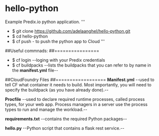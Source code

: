 hello-python
============

Example Predix.io python application.
'''
  - $ git clone https://github.com/adelaanghel/hello-python.git
  - $ cd hello-python
  - $ cf push      - to push the python app to Cloud
'''

##Useful commnads:
##================
- $ cf login        --loging with your Predix credentials
- $ cf buildpacks   --lists the buildpacks that you can refer to by name in the **manifest.yml** file--

##CloudFoundry Files
##==================
**Manifest.yml**
--used to tell CF what container it needs to build. Most importantly, you will need to specify the buildpack (as you have already done).--

**Procfile**
--used to declare required runtime processes, called process types, for your web app. Process managers in a server use the process types to run and manage the workload.--

**requirements.txt**
--contains the required Python packages--

**hello.py**
--Python script that contains a flask rest service.--
